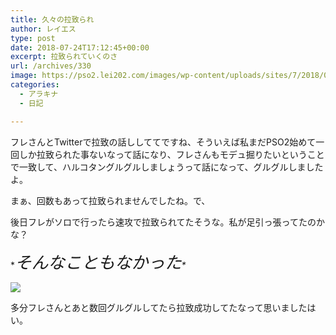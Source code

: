 ```yaml
---
title: 久々の拉致られ
author: レイエス
type: post
date: 2018-07-24T17:12:45+00:00
excerpt: 拉致られていくのさ
url: /archives/330
image: https://pso2.lei202.com/images/wp-content/uploads/sites/7/2018/07/C45865F9-923D-48A9-8729-AADB8A22FFC2.jpeg
categories:
  - アラキナ
  - 日記

---
```

フレさんとTwitterで拉致の話ししててですね、そういえば私まだPSO2始めて一回しか拉致られた事ないなって話になり、フレさんもモデュ掘りたいということで一致して、ハルコタングルグルしましょうって話になって、グルグルしましたよ。

まぁ、回数もあって拉致られませんでしたね。で、

後日フレがソロで行ったら速攻で拉致られてたそうな。私が足引っ張ってたのかな？

\**<span style="font-size: 20pt;">そんなこともなかった</span>\**

![](https://pso2.lei202.com/images/wp-content/uploads/sites/7/2018/07/D6A7B750-41A0-4A4A-BC5C-34A8B850B859.jpeg) 

多分フレさんとあと数回グルグルしてたら拉致成功してたなって思いましたはい。